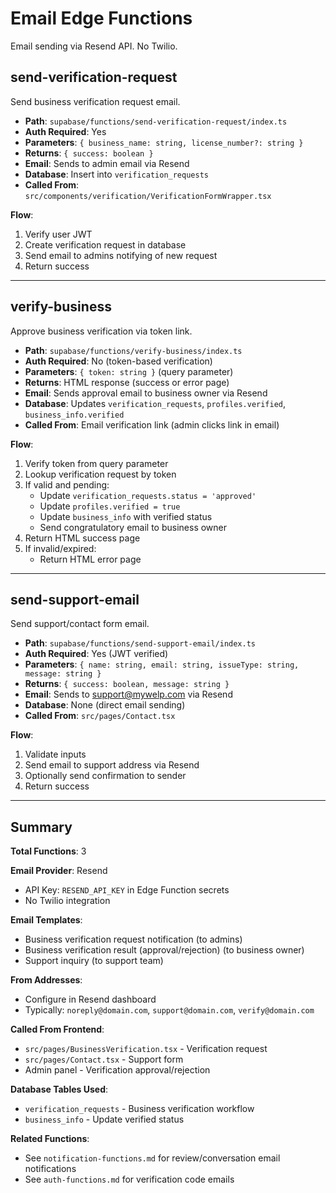 # Email Edge Functions

Email sending via Resend API. No Twilio.

## send-verification-request

Send business verification request email.

- **Path**: `supabase/functions/send-verification-request/index.ts`
- **Auth Required**: Yes
- **Parameters**: `{ business_name: string, license_number?: string }`
- **Returns**: `{ success: boolean }`
- **Email**: Sends to admin email via Resend
- **Database**: Insert into `verification_requests`
- **Called From**: `src/components/verification/VerificationFormWrapper.tsx`

**Flow**:
1. Verify user JWT
2. Create verification request in database
3. Send email to admins notifying of new request
4. Return success

---

## verify-business

Approve business verification via token link.

- **Path**: `supabase/functions/verify-business/index.ts`
- **Auth Required**: No (token-based verification)
- **Parameters**: `{ token: string }` (query parameter)
- **Returns**: HTML response (success or error page)
- **Email**: Sends approval email to business owner via Resend
- **Database**: Updates `verification_requests`, `profiles.verified`, `business_info.verified`
- **Called From**: Email verification link (admin clicks link in email)

**Flow**:
1. Verify token from query parameter
2. Lookup verification request by token
3. If valid and pending:
   - Update `verification_requests.status = 'approved'`
   - Update `profiles.verified = true`
   - Update `business_info` with verified status
   - Send congratulatory email to business owner
4. Return HTML success page
5. If invalid/expired:
   - Return HTML error page

---

## send-support-email

Send support/contact form email.

- **Path**: `supabase/functions/send-support-email/index.ts`
- **Auth Required**: Yes (JWT verified)
- **Parameters**: `{ name: string, email: string, issueType: string, message: string }`
- **Returns**: `{ success: boolean, message: string }`
- **Email**: Sends to support@mywelp.com via Resend
- **Database**: None (direct email sending)
- **Called From**: `src/pages/Contact.tsx`

**Flow**:
1. Validate inputs
2. Send email to support address via Resend
3. Optionally send confirmation to sender
4. Return success

---

## Summary

**Total Functions**: 3

**Email Provider**: Resend
- API Key: `RESEND_API_KEY` in Edge Function secrets
- No Twilio integration

**Email Templates**:
- Business verification request notification (to admins)
- Business verification result (approval/rejection) (to business owner)
- Support inquiry (to support team)

**From Addresses**:
- Configure in Resend dashboard
- Typically: `noreply@domain.com`, `support@domain.com`, `verify@domain.com`

**Called From Frontend**:
- `src/pages/BusinessVerification.tsx` - Verification request
- `src/pages/Contact.tsx` - Support form
- Admin panel - Verification approval/rejection

**Database Tables Used**:
- `verification_requests` - Business verification workflow
- `business_info` - Update verified status

**Related Functions**:
- See `notification-functions.md` for review/conversation email notifications
- See `auth-functions.md` for verification code emails

